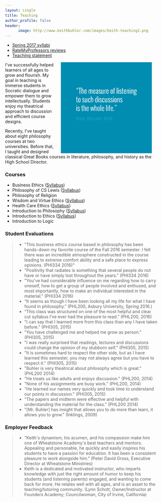 ```yaml
---
layout: single
title: Teaching
author_profile: false
header:
      image: http://www.keithbuhler.com/images/keith-teaching2.png
---
```



* [Spring 2017 syllabi](/syllabi)
* [RateMyProfessors reviews](http://www.ratemyprofessors.com/ShowRatings.jsp?tid=1822771)
* [Teaching statement](/teaching-statement) 

<img src="/images/measurelearning.png" alt="propermeasure" align="right" hspace="20" height="300" width="300">

I've successfully helped learners of all ages to grow and flourish. My goal in teaching is immerse students in Socratic dialogue and empower them to grow intellectually. Students enjoy my theatrical approach to discussion and efficient course designs. 

Recently, I've taught about eight philosophy courses at two universities. Before that, I taught and designed classical Great Books courses in literature, philosophy, and history as the High School Director.

### Courses

- Business Ethics ([Syllabus](/syllabus334))  
- Philosophy of CS Lewis ([Syllabus](/syllabus251))  
- Philosophy of Religion    
- Wisdom and Virtue Ethics  ([Syllabus](/syllabus-S2016-293-wisdom))   
- Health Care Ethics ([Syllabus](/syllabus-S2016-305-health-care))             
- Introduction to Philosophy ([Syllabus](/syllabus200))   
- Introduction to Ethics ([Syllabus](https://docs.google.com/document/d/1u2FI836N6FcWWs2I5BrbLF1tQav9wjcDJiOU0bRkfRw/edit))     
- Introduction to Logic   


### Student Evaluations

> * "This business ethics course based in philosophy has been hands-down my favorite course of the Fall 2016 semester. I felt there was an incredible atmosphere constructed in the course leading to extreme comfort ability and a safe place to express opinions. (PHI334 2016)"
> * "Positivity that radiates is something that several people do not have or have simply lost throughout the years." (PHI334 2016)
> * "You've had considerable influence on me regarding how to carry oneself, how to get a group of people involved and enthused, and most importantly, how to make an individual interested in the material." (PHI334 2016)
> * “It seems as though I have been looking all my life for what I have found in philosophy.” (PHL200, Asbury University, Spring 2016.)
> * “This class was structured on one of the most helpful and clear cut syllabus I’ve ever had the pleasure to read.” (PHL200, 2016)
> * "I can say that I learned more from this class than any I have taken before." (PHI305, 2015)
> * "You have challenged me and helped me grow as person." (PHI305, 2015)
> * "I was really surprised that readings, lectures and discussions could change the opinion of my stubborn self." (PHI305, 2015)
> * "It is sometimes hard to respect the other side, but as I have learned this semester, you may not always agree but you have to respect it." (PHI305, 2015) 
> * "Buhler is very theatrical about philosophy which is great." (PHL200 2014)
> * "He treats us like adults and enjoys discussion." (PHL200, 2014)
> * "None of his assignments are busy work." (PHL200, 2014)
> * "He learned our names very quickly and took time to understand our points in discussion." (PHI305, 2015)
> * "The papers and midterm were effective and helpful with understanding the material for the class." (PHL200 2014)
> * "[Mr. Buhler] has insight that allows you to do more than learn, it allows you to grow." (Inklings, 2009)

### Employer Feedback

> * "Keith's dynamism, his acumen, and his compassion make him one of Wheatstone Academy's best teachers and mentors. Appealing and personable, he quickly and easily inspires his students to have a passion for education. It has been a consistent pleasure to work alongside him."  (Peter David Gross, Executive Director at Wheatstone Ministries)
> * Keith is a dedicated and motivated instructor, who imparts knowledge with just the right amount of humor to keep his students (and listening parents) engaged, and wanting to come back for more. He relates well with all ages, and is an asset to the teaching/tutoring community.   (Lynn Schott, Owner/Instructor at Founders Academy; Councilwoman, City of Irvine, California)